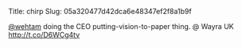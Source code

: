 Title: chirp
Slug: 05a320477d42dca6e48347ef2f8a1b9f

<a href="http://twitter.com/wehtam">@wehtam</a> doing the CEO putting-vision-to-paper thing.  @ Wayra UK <a href="http://t.co/D6WCg4tv">http://t.co/D6WCg4tv</a>
